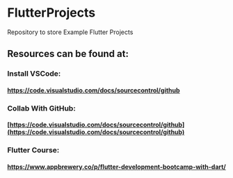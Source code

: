 # FlutterProjects
Repository to store Example Flutter Projects

## Resources can be found at:
### Install VSCode:
#### https://code.visualstudio.com/docs/sourcecontrol/github
### Collab With GitHub:
#### [https://code.visualstudio.com/docs/sourcecontrol/github](https://code.visualstudio.com/docs/sourcecontrol/github)
### Flutter Course:
#### https://www.appbrewery.co/p/flutter-development-bootcamp-with-dart/
